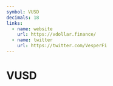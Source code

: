```yaml
---
symbol: VUSD
decimals: 18
links:
  - name: website
    url: https://vdollar.finance/
  - name: twitter
    url: https://twitter.com/VesperFi
---
```


# VUSD
